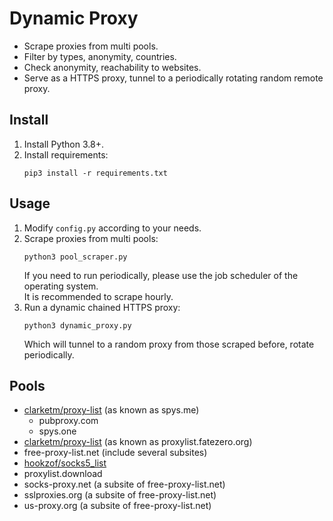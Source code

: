 # Dynamic Proxy
* Scrape proxies from multi pools.
* Filter by types, anonymity, countries.
* Check anonymity, reachability to websites.
* Serve as a HTTPS proxy, tunnel to a periodically rotating random remote proxy.

## Install
1. Install Python 3.8+.
2. Install requirements:
   ```
   pip3 install -r requirements.txt
   ```

## Usage
1. Modify `config.py` according to your needs.
2. Scrape proxies from multi pools:
   ```
   python3 pool_scraper.py
   ```
   If you need to run periodically, please use the job scheduler of the operating system.  
   It is recommended to scrape hourly.
3. Run a dynamic chained HTTPS proxy:
   ```
   python3 dynamic_proxy.py
   ```
   Which will tunnel to a random proxy from those scraped before, rotate periodically.

## Pools
* [clarketm/proxy-list](https://github.com/clarketm/proxy-list) (as known as spys.me)  
  * pubproxy.com
  * spys.one
* [clarketm/proxy-list](https://github.com/fate0/proxylist) (as known as proxylist.fatezero.org)
* free-proxy-list.net (include several subsites)
* [hookzof/socks5_list](https://github.com/hookzof/socks5_list)
* proxylist.download
* socks-proxy.net (a subsite of free-proxy-list.net)
* sslproxies.org (a subsite of free-proxy-list.net)
* us-proxy.org (a subsite of free-proxy-list.net)